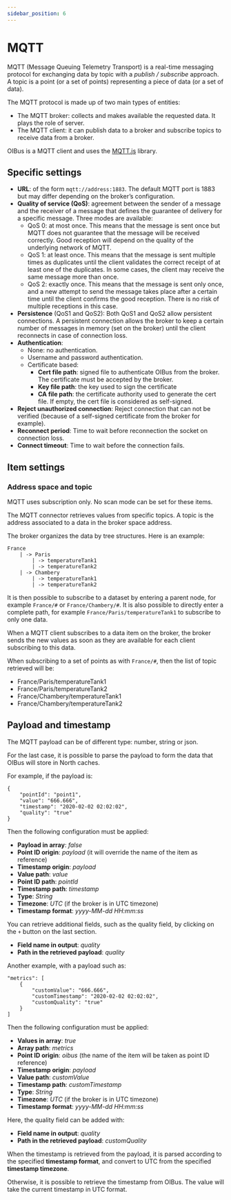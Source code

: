 ```yaml
---
sidebar_position: 6
---
```


# MQTT
MQTT (Message Queuing Telemetry Transport) is a real-time messaging protocol for exchanging data by topic with a 
_publish / subscribe_ approach. A topic is a point (or a set of points) representing a piece of data (or a set of data).

The MQTT protocol is made up of two main types of entities:
- The MQTT broker: collects and makes available the requested data. It plays the role of server.
- The MQTT client: it can publish data to a broker and subscribe topics to receive data from a broker. 
 
OIBus is a MQTT client and uses the [MQTT.js](https://github.com/mqttjs/MQTT.js) library.

## Specific settings
- **URL**: of the form `mqtt://address:1883`. The default MQTT port is 1883 but may differ depending on the broker’s 
configuration.
- **Quality of service (QoS)**: agreement between the sender of a message and the receiver of a message that defines the
guarantee of delivery for a specific message. Three modes are available:
  - QoS 0: at most once. This means that the message is sent once but MQTT does not guarantee that the message will be 
received correctly. Good reception will depend on the quality of the underlying network of MQTT.
  - QoS 1: at least once. This means that the message is sent multiple times as duplicates until the client validates 
the correct receipt of at least one of the duplicates. In some cases, the client may receive the same message more than
once.
  - QoS 2: exactly once. This means that the message is sent only once, and a new attempt to send the message takes 
place after a certain time until the client confirms the good reception. There is no risk of multiple receptions in this
case.
- **Persistence** (QoS1 and QoS2): Both QoS1 and QoS2 allow persistent connections. A persistent connection allows the 
broker to keep a certain number of messages in memory (set on the broker) until the client reconnects in case of 
connection loss.
- **Authentication**:
  - None: no authentication.
  - Username and password authentication.
  - Certificate based:
    - **Cert file path**: signed file to authenticate OIBus from the broker. The certificate must be accepted by the broker.
    - **Key file path**: the key used to sign the certificate
    - **CA file path**: the certificate authority used to generate the cert file. If empty, the cert file is considered as
      self-signed.
- **Reject unauthorized connection**: Reject connection that can not be verified (because of a self-signed certificate 
from the broker for example).
- **Reconnect period**: Time to wait before reconnection the socket on connection loss.
- **Connect timeout**: Time to wait before the connection fails.

## Item settings
### Address space and topic
MQTT uses subscription only. No scan mode can be set for these items.

The MQTT connector retrieves values from specific topics. A topic is the address associated to a data in the broker 
space address. 

The broker organizes the data by tree structures. Here is an example:
````
France
    | -> Paris
        | -> temperatureTank1
        | -> temperatureTank2
    | -> Chambery
        | -> temperatureTank1
        | -> temperatureTank2
````
It is then possible to subscribe to a dataset by entering a parent node, for example `France/#` or `France/Chambery/#`. 
It is also possible to directly enter a complete path, for example `France/Paris/temperatureTank1` to subscribe to only 
one data.

When a MQTT client subscribes to a data item on the broker, the broker sends the new values as soon as they are 
available for each client subscribing to this data.

When subscribing to a set of points as with `France/#`, then the list of topic retrieved will be:
- France/Paris/temperatureTank1
- France/Paris/temperatureTank2
- France/Chambery/temperatureTank1
- France/Chambery/temperatureTank2

## Payload and timestamp
The MQTT payload can be of different type: number, string or json.

For the last case, it is possible to parse the payload to form the data that OIBus will store in North caches.

For example, if the payload is:
````
{
    "pointId": "point1",
    "value": "666.666",
    "timestamp": "2020-02-02 02:02:02",
    "quality": "true"
}
````

Then the following configuration must be applied:
- **Payload in array**: _false_
- **Point ID origin**: _payload_ (it will override the name of the item as reference)
- **Timestamp origin**: _payload_
- **Value path**: _value_
- **Point ID path**: _pointId_
- **Timestamp path**: _timestamp_
- **Type**: _String_
- **Timezone**: _UTC_ (if the broker is in UTC timezone)
- **Timestamp format**: _yyyy-MM-dd HH:mm:ss_

You can retrieve additional fields, such as the quality field, by clicking on the `+` button on the last section.
- **Field name in output**: _quality_
- **Path in the retrieved payload**: _quality_

Another example, with a payload such as:
````
"metrics": [
    {
        "customValue": "666.666",
        "customTimestamp": "2020-02-02 02:02:02",
        "customQuality": "true"
    }
]
````

Then the following configuration must be applied:
- **Values in array**: _true_
- **Array path**: _metrics_
- **Point ID origin**: _oibus_ (the name of the item will be taken as point ID reference)
- **Timestamp origin**: _payload_
- **Value path**: _customValue_
- **Timestamp path**: _customTimestamp_
- **Type**: _String_
- **Timezone**: _UTC_ (if the broker is in UTC timezone)
- **Timestamp format**: _yyyy-MM-dd HH:mm:ss_

Here, the quality field can be added with:
- **Field name in output**: _quality_
- **Path in the retrieved payload**: _customQuality_


When the timestamp is retrieved from the payload, it is parsed according to the specified **timestamp format**, and
convert to UTC from the specified **timestamp timezone**.

Otherwise, it is possible to retrieve the timestamp from OIBus. The value will take the current timestamp in UTC format.

